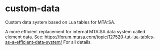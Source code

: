 # custom-data
Custom data system based on Lua tables for MTA:SA.

A more efficient replacement for internal MTA:SA data system called element data.
See: https://forum.mtasa.com/topic/127520-tut-lua-tables-as-a-efficient-data-system/
For all details.
